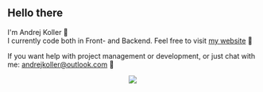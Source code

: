 <body>
<div align="left">
  <h2>Hello there</h2>
</div>
<div>
  <p>I'm Andrej Koller 👋<br>
    I currently code both in Front- and Backend. Feel free to visit <a href="https://www.andrejkoller.com">my website</a> 💭
  </p>
</div>
<div>
  <p>
    If you want help with project management or development, or just chat with me: <a href="mailto:andrejkoller@outlook.com">andrejkoller@outlook.com</a> 📧
  </p>
</div>
<div align="center">
  <p>
    <img src="https://skillicons.dev/icons?i=html,css,js,angular,react,nextjs,tailwind,bootstrap,dotnet,cs,java,wordpress,wasm)](https://skillicons.dev">
  </p>
</div>
</body>
